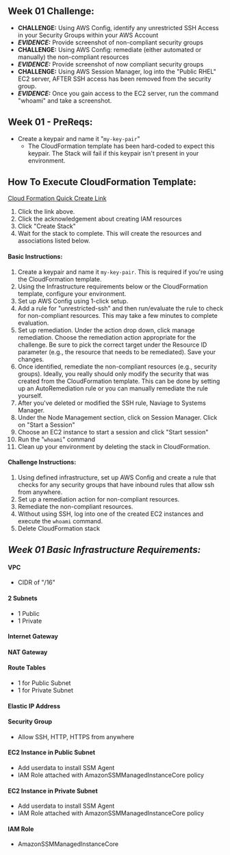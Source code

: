 ## Week 01 Challenge: 
- **CHALLENGE:** Using AWS Config, identify any unrestricted SSH Access in your Security Groups within your AWS Account
- ***EVIDENCE:*** Provide screenshot of non-compliant security groups
- **CHALLENGE:** Using AWS Config: remediate (either automated or manually) the non-compliant resources
- ***EVIDENCE:*** Provide screenshot of now compliant security groups
- **CHALLENGE:** Using AWS Session Manager, log into the "Public RHEL" EC2 server, AFTER SSH access has been removed from the security group. 
- ***EVIDENCE:*** Once you gain access to the EC2 server, run the command "whoami" and take a screenshot. 

## Week 01 - PreReqs: 
- Create a keypair and name it "`my-key-pair`" 
  - The CloudFormation template has been hard-coded to expect this keypair. The Stack will fail if this keypair isn't present in your environment. 
    
## How To Execute CloudFormation Template:
[Cloud Formation Quick Create Link](https://us-east-1.console.aws.amazon.com/cloudformation/home?region=us-east-1#/stacks/create/review?templateURL=https://aws-security-labs.s3.amazonaws.com/week-01-template.yml&stackName=week-01-stack)
    
1) Click the link above. 
2) Click the acknowledgement about creating IAM resources
3) Click "Create Stack" 
4) Wait for the stack to complete. This will create the resources and associations listed below. 
    

#### Basic Instructions:
1) Create a keypair and name it `my-key-pair`. This is required if you're using the CloudFormation template. 
2) Using the Infrastructure requirements below or the CloudFormation template, configure your environment. 
3) Set up AWS Config using 1-click setup. 
4) Add a rule for "unrestricted-ssh" and then run/evaluate the rule to check for non-compliant resources. This may take a few minutes to complete evaluation.
5) Set up remediation. Under the action drop down, click manage remediation. Choose the remediation action appropriate for the challenge. Be sure to pick the correct target under the Resource ID parameter (e.g., the resource that needs to be remediated). Save your changes.
6) Once identified, remediate the non-compliant resources (e.g., security groups). Ideally, you really should only modify the security that was created from the CloudFormation template. This can be done by setting up an AutoRemediation rule or you can manually remediate the rule yourself. 
7) After you've deleted or modified the SSH rule, Naviage to Systems Manager. 
8) Under the Node Management section, click on Session Manager. Click on "Start a Session" 
9) Choose an EC2 instance to start a session and click "Start session" 
10) Run the "`whoami`" command
11) Clean up your environment by deleting the stack in CloudFormation.

#### Challenge Instructions: 
1) Using defined infrastructure, set up AWS Config and create a rule that checks for any security groups that have inbound rules that allow ssh from anywhere. 
2) Set up a remediation action for non-compliant resources. 
3) Remediate the non-compliant resources. 
4) Without using SSH, log into one of the created EC2 instances and execute the `whoami` command. 
5) Delete CloudFormation stack


## *Week 01 Basic Infrastructure Requirements:*

#### **VPC**

* CIDR of "/16"

#### 2 Subnets

* 1 Public
* 1 Private

#### Internet Gateway

#### NAT Gateway

#### Route Tables

* 1 for Public Subnet
* 1 for Private Subnet

#### Elastic IP Address

#### Security Group

* Allow SSH, HTTP, HTTPS from anywhere

#### EC2 Instance in Public Subnet

* Add userdata to install SSM Agent
* IAM Role attached with AmazonSSMManagedInstanceCore policy

#### EC2 Instance in Private Subnet

* Add userdata to install SSM Agent
* IAM Role attached with AmazonSSMManagedInstanceCore policy
#### IAM Role
* AmazonSSMManagedInstanceCore
